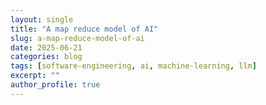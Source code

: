 ```yaml
---
layout: single
title: "A map reduce model of AI"
slug: a-map-reduce-model-of-ai
date: 2025-06-21
categories: blog
tags: [software-engineering, ai, machine-learning, llm]
excerpt: ""
author_profile: true
---
```


